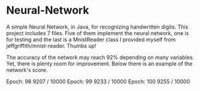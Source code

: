 # Neural-Network
A simple Neural Network, in Java, for recognizing handwritten digits.
This project includes 7 files. Five of them implement the neural network,
one is for testing and the last is a MnistReader class I provided
myself from jeffgriffith/mnist-reader. Thumbs up!

The accuracy of the network may reach 92% depending on many variables.
Yet, there is plenty room for improvement. Below there is an example of the 
network's score.

Epoch: 98
9207 / 10000
Epoch: 99
9233 / 10000
Epoch: 100
9255 / 10000
